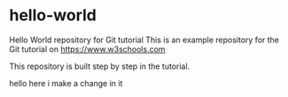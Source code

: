 # hello-world
Hello World repository for Git tutorial
This is an example repository for the Git tutorial on https://www.w3schools.com

This repository is built step by step in the tutorial.



hello here i make a change in it
